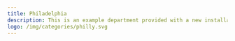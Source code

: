 ```yaml
---
title: Philadelphia
description: This is an example department provided with a new installation of JKAN
logo: /img/categories/philly.svg
---
```

